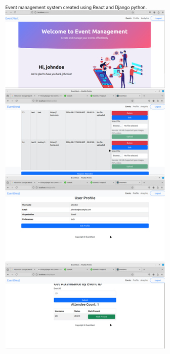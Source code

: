 Event management system created using React and Django python.
![Alt text for image 1](1.png)
![Alt text for image 2](2.png)
![Alt text for image 3](3.png)
![Alt text for image 4](4.png)
